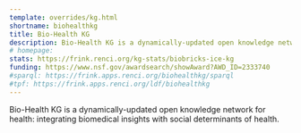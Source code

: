```yaml
---
template: overrides/kg.html
shortname: biohealthkg
title: Bio-Health KG
description: Bio-Health KG is a dynamically-updated open knowledge network for health, integrating biomedical insights with social determinants of health.
# homepage: 
stats: https://frink.renci.org/kg-stats/biobricks-ice-kg
funding: https://www.nsf.gov/awardsearch/showAward?AWD_ID=2333740
#sparql: https://frink.apps.renci.org/biohealthkg/sparql
#tpf: https://frink.apps.renci.org/ldf/biohealthkg
---
```

Bio-Health KG is a dynamically-updated open knowledge network for health: integrating biomedical insights with social determinants of health.

